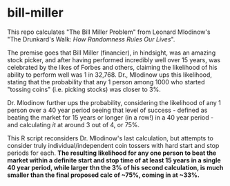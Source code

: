 # bill-miller
This repo calculates "The Bill Miller Problem" from Leonard Mlodinow's "The Drunkard's Walk: *How Randomness Rules Our Lives*".

The premise goes that Bill Miller (financier), in hindsight, was an amazing stock picker, and after having performed incredibly well over 15 years, was celebrated by the likes of Forbes and others, claiming the likelihood of his ability to perform well was 1 in 32,768. Dr., Mlodinow ups this likelihood, stating that the probability that any 1 person among 1000 who started "tossing coins" (i.e. picking stocks) was closer to 3%.

Dr. Mlodinow further ups the probability, considering the likelihood of any 1 person over a 40 year period seeing that level of success - defined as beating the market for 15 years or longer (in a row!) in a 40 year period - and calculating *it* at around 3 out of 4, or 75%.

This R script reconsiders Dr. Mlodinow's last calculation, but attempts to consider truly individual/independent coin tossers with hard start and stop periods for each. **The resulting likelihood for any one person to beat the market within a definite start and stop time of at least 15 years in a single 40 year period, while larger thn the 3% of his second calculation, is much smaller than the final proposed calc of ~75%, coming in at ~33%.**
